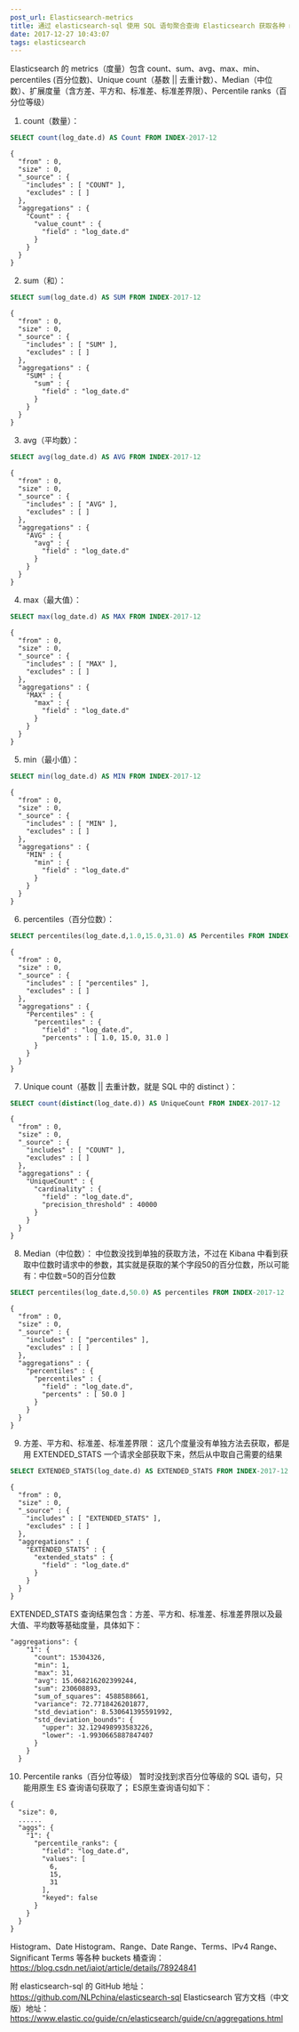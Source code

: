 ```yaml
---
post_url: Elasticsearch-metrics
title: 通过 elasticsearch-sql 使用 SQL 语句聚合查询 Elasticsearch 获取各种 metrics 度量值
date: 2017-12-27 10:43:07
tags: elasticsearch
---
```

Elasticsearch 的 metrics（度量）包含 count、sum、avg、max、min、percentiles (百分位数)、Unique count（基数 || 去重计数）、Median（中位数）、扩展度量（含方差、平方和、标准差、标准差界限）、Percentile ranks（百分位等级）

1. count（数量）：
```sql
SELECT count(log_date.d) AS Count FROM INDEX-2017-12
```
```
{
  "from" : 0,
  "size" : 0,
  "_source" : {
    "includes" : [ "COUNT" ],
    "excludes" : [ ]
  },
  "aggregations" : {
    "Count" : {
      "value_count" : {
        "field" : "log_date.d"
      }
    }
  }
}
```
2. sum（和）：
```sql
SELECT sum(log_date.d) AS SUM FROM INDEX-2017-12
```
```
{
  "from" : 0,
  "size" : 0,
  "_source" : {
    "includes" : [ "SUM" ],
    "excludes" : [ ]
  },
  "aggregations" : {
    "SUM" : {
      "sum" : {
        "field" : "log_date.d"
      }
    }
  }
}
```
3. avg（平均数）：
```sql
SELECT avg(log_date.d) AS AVG FROM INDEX-2017-12
```
```
{
  "from" : 0,
  "size" : 0,
  "_source" : {
    "includes" : [ "AVG" ],
    "excludes" : [ ]
  },
  "aggregations" : {
    "AVG" : {
      "avg" : {
        "field" : "log_date.d"
      }
    }
  }
}
```
4. max（最大值）：
```sql
SELECT max(log_date.d) AS MAX FROM INDEX-2017-12
```
```
{
  "from" : 0,
  "size" : 0,
  "_source" : {
    "includes" : [ "MAX" ],
    "excludes" : [ ]
  },
  "aggregations" : {
    "MAX" : {
      "max" : {
        "field" : "log_date.d"
      }
    }
  }
}
```
5. min（最小值）：
```sql
SELECT min(log_date.d) AS MIN FROM INDEX-2017-12
```
```
{
  "from" : 0,
  "size" : 0,
  "_source" : {
    "includes" : [ "MIN" ],
    "excludes" : [ ]
  },
  "aggregations" : {
    "MIN" : {
      "min" : {
        "field" : "log_date.d"
      }
    }
  }
}
```
6. percentiles（百分位数）：
```sql
SELECT percentiles(log_date.d,1.0,15.0,31.0) AS Percentiles FROM INDEX-2017-12
```
```
{
  "from" : 0,
  "size" : 0,
  "_source" : {
    "includes" : [ "percentiles" ],
    "excludes" : [ ]
  },
  "aggregations" : {
    "Percentiles" : {
      "percentiles" : {
        "field" : "log_date.d",
        "percents" : [ 1.0, 15.0, 31.0 ]
      }
    }
  }
}
```
7. Unique count（基数 || 去重计数，就是 SQL 中的 distinct ）：
```sql
SELECT count(distinct(log_date.d)) AS UniqueCount FROM INDEX-2017-12
```
```
{
  "from" : 0,
  "size" : 0,
  "_source" : {
    "includes" : [ "COUNT" ],
    "excludes" : [ ]
  },
  "aggregations" : {
    "UniqueCount" : {
      "cardinality" : {
        "field" : "log_date.d",
        "precision_threshold" : 40000
      }
    }
  }
}
```
8. Median（中位数）：
中位数没找到单独的获取方法，不过在 Kibana 中看到获取中位数时请求中的参数，其实就是获取的某个字段50的百分位数，所以可能有：中位数=50的百分位数
```sql
SELECT percentiles(log_date.d,50.0) AS percentiles FROM INDEX-2017-12
```
```
{
  "from" : 0,
  "size" : 0,
  "_source" : {
    "includes" : [ "percentiles" ],
    "excludes" : [ ]
  },
  "aggregations" : {
    "percentiles" : {
      "percentiles" : {
        "field" : "log_date.d",
        "percents" : [ 50.0 ]
      }
    }
  }
}
```
9. 方差、平方和、标准差、标准差界限：
这几个度量没有单独方法去获取，都是用 EXTENDED_STATS 一个请求全部获取下来，然后从中取自己需要的结果
```sql
SELECT EXTENDED_STATS(log_date.d) AS EXTENDED_STATS FROM INDEX-2017-12
```
```
{
  "from" : 0,
  "size" : 0,
  "_source" : {
    "includes" : [ "EXTENDED_STATS" ],
    "excludes" : [ ]
  },
  "aggregations" : {
    "EXTENDED_STATS" : {
      "extended_stats" : {
        "field" : "log_date.d"
      }
    }
  }
}
```
EXTENDED_STATS 查询结果包含：方差、平方和、标准差、标准差界限以及最大值、平均数等基础度量，具体如下：
```
"aggregations": {
    "1": {
      "count": 15304326,
      "min": 1,
      "max": 31,
      "avg": 15.068216202399244,
      "sum": 230608893,
      "sum_of_squares": 4588588661,
      "variance": 72.7718426201877,
      "std_deviation": 8.530641395591992,
      "std_deviation_bounds": {
        "upper": 32.129498993583226,
        "lower": -1.9930665887847407
      }
    }
  }
```
10. Percentile ranks（百分位等级）
暂时没找到求百分位等级的 SQL 语句，只能用原生 ES 查询语句获取了；
ES原生查询语句如下：
```
{
  "size": 0,
  ......
  "aggs": {
    "1": {
      "percentile_ranks": {
        "field": "log_date.d",
        "values": [
          6,
          15,
          31
        ],
        "keyed": false
      }
    }
  }
}
```
Histogram、Date Histogram、Range、Date Range、Terms、IPv4 Range、Significant Terms 等各种 buckets 桶查询：https://blog.csdn.net/iaiot/article/details/78924841

附 elasticsearch-sql 的 GitHub 地址：https://github.com/NLPchina/elasticsearch-sql
Elasticsearch 官方文档（中文版）地址：https://www.elastic.co/guide/cn/elasticsearch/guide/cn/aggregations.html
